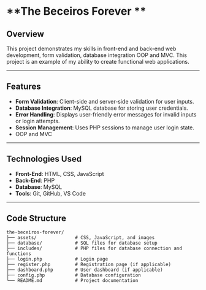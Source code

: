 
# **The Beceiros Forever **

## **Overview**
This project  demonstrates my skills in front-end and back-end web development, form validation, database integration OOP and MVC. This project is an example of my ability to create functional web applications.

---

## **Features**
- **Form Validation**: Client-side and server-side validation for user inputs.
- **Database Integration**: MySQL database for storing user credentials.
- **Error Handling**: Displays user-friendly error messages for invalid inputs or login attempts.
- **Session Management**: Uses PHP sessions to manage user login state.
- OOP and MVC

---

## **Technologies Used**
- **Front-End**: HTML, CSS, JavaScript
- **Back-End**: PHP
- **Database**: MySQL
- **Tools**: Git, GitHub, VS Code

---


## **Code Structure**
```
the-beceiros-forever/
├── assets/              # CSS, JavaScript, and images
├── database/            # SQL files for database setup
├── includes/            # PHP files for database connection and functions
├── login.php            # Login page
├── register.php         # Registration page (if applicable)
├── dashboard.php        # User dashboard (if applicable)
├── config.php           # Database configuration
└── README.md            # Project documentation
```

